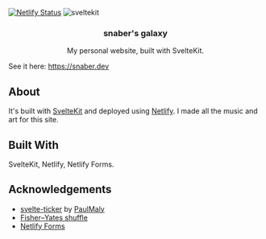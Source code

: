 [![Netlify Status](https://api.netlify.com/api/v1/badges/ee3d2749-d654-4452-854e-17fff2977220/deploy-status)](https://app.netlify.com/sites/snaber/deploys) ![sveltekit](https://badgen.net/badge/Built%20With/SvelteKit/blue)

<div align="center">
    <h3 align="center">snaber's galaxy</h3>
    <p align="center">My personal website, built with SvelteKit.</p>
</div>

See it here: https://snaber.dev

## About

It's built with [SvelteKit](https://kit.svelte.dev/) and deployed using [Netlify](https://www.netlify.com/). I made all the music and art for this site.

## Built With

SvelteKit, Netlify, Netlify Forms.

## Acknowledgements

- [svelte-ticker](https://github.com/PaulMaly/svelte-ticker) by [PaulMaly](https://github.com/PaulMaly)
- [Fisher–Yates shuffle](https://en.wikipedia.org/wiki/Fisher%E2%80%93Yates_shuffle)
- [Netlify Forms](https://www.netlify.com/products/forms/)